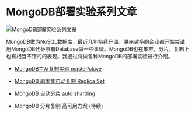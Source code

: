MongoDB部署实验系列文章
=================

![MongoDB部署实验系列文章](http://blog.fens.me/wp-content/uploads/2013/05/mongodb.png)

MongoDB做为NoSQL数据库，最近几年持续升温，越来越多的企业都开始尝试用MongoDB代替原有Database做一些事情。MongoDB也在集群，分片，复制上也有相当不错的的表现。我通过将做各种MongoDB的部署实验进行介绍。

* [MongoDB主从复制实验 master/slave](http://blog.fens.me/mongodb-master-slave/)

* [MongoDB 副本集自动复制 Replica Set](http://blog.fens.me/mongodb-replica-set/)

* [MongoDB 自动分片 auto sharding](http://blog.fens.me/mongodb-shard/)

* MongoDB 分片复制 高可用方案 (待续)


